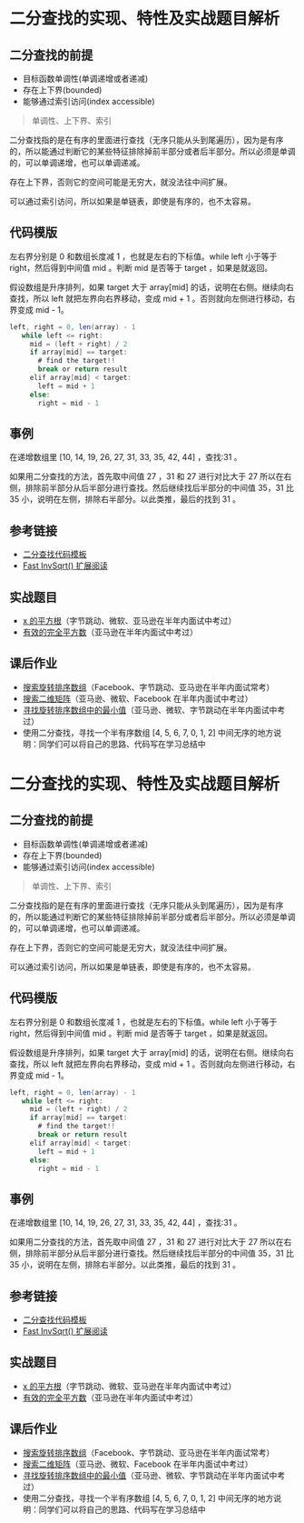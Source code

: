 # 二分查找的实现、特性及实战题目解析

## 二分查找的前提
- 目标函数单调性(单调递增或者递减) 
- 存在上下界(bounded)
- 能够通过索引访问(index accessible)
> 单调性、上下界、索引


二分查找指的是在有序的里面进行查找（无序只能从头到尾遍历），因为是有序的，所以能通过判断它的某些特征排除掉前半部分或者后半部分。所以必须是单调的，可以单调递增，也可以单调递减。

存在上下界，否则它的空间可能是无穷大，就没法往中间扩展。

可以通过索引访问，所以如果是单链表，即使是有序的，也不太容易。

## 代码模版
左右界分别是 0 和数组长度减 1 ，也就是左右的下标值。while left 小于等于 right，然后得到中间值 mid 。判断 mid 是否等于 target ，如果是就返回。

假设数组是升序排列，如果 target 大于 array[mid] 的话，说明在右侧。继续向右查找，所以 left 就把左界向右界移动，变成 mid + 1 。否则就向左侧进行移动，右界变成 mid - 1。

```java
left, right = 0, len(array) - 1 
   while left <= right:
     mid = (left + right) / 2
     if array[mid] == target:
       # find the target!!
       break or return result
     elif array[mid] < target:
       left = mid + 1
     else:
       right = mid - 1
```

## 事例
在递增数组里 [10, 14, 19, 26, 27, 31, 33, 35, 42, 44] ，查找:31 。

如果用二分查找的方法，首先取中间值 27 ，31 和 27 进行对比大于 27 所以在右侧，排除前半部分从后半部分进行查找。然后继续找后半部分的中间值 35，31 比 35 小，说明在左侧，排除右半部分。以此类推，最后的找到 31 。


## 参考链接

- [二分查找代码模板](https://shimo.im/docs/xvIIfeEzWYEUdBPD/)
- [Fast InvSqrt() 扩展阅读](https://www.beyond3d.com/content/articles/8/)

## 实战题目

- [x 的平方根](https://leetcode-cn.com/problems/sqrtx/)（字节跳动、微软、亚马逊在半年内面试中考过）
- [有效的完全平方数](https://leetcode-cn.com/problems/valid-perfect-square/)（亚马逊在半年内面试中考过）

## 课后作业

- [搜索旋转排序数组](https://leetcode-cn.com/problems/search-in-rotated-sorted-array/)（Facebook、字节跳动、亚马逊在半年内面试常考）
- [搜索二维矩阵](https://leetcode-cn.com/problems/search-a-2d-matrix/)（亚马逊、微软、Facebook 在半年内面试中考过）
- [寻找旋转排序数组中的最小值](https://leetcode-cn.com/problems/find-minimum-in-rotated-sorted-array/)（亚马逊、微软、字节跳动在半年内面试中考过）
- 使用二分查找，寻找一个半有序数组 [4, 5, 6, 7, 0, 1, 2] 中间无序的地方说明：同学们可以将自己的思路、代码写在学习总结中


# 二分查找的实现、特性及实战题目解析

## 二分查找的前提
- 目标函数单调性(单调递增或者递减) 
- 存在上下界(bounded)
- 能够通过索引访问(index accessible)
> 单调性、上下界、索引


二分查找指的是在有序的里面进行查找（无序只能从头到尾遍历），因为是有序的，所以能通过判断它的某些特征排除掉前半部分或者后半部分。所以必须是单调的，可以单调递增，也可以单调递减。

存在上下界，否则它的空间可能是无穷大，就没法往中间扩展。

可以通过索引访问，所以如果是单链表，即使是有序的，也不太容易。

## 代码模版
左右界分别是 0 和数组长度减 1 ，也就是左右的下标值。while left 小于等于 right，然后得到中间值 mid 。判断 mid 是否等于 target ，如果是就返回。

假设数组是升序排列，如果 target 大于 array[mid] 的话，说明在右侧。继续向右查找，所以 left 就把左界向右界移动，变成 mid + 1 。否则就向左侧进行移动，右界变成 mid - 1。

```java
left, right = 0, len(array) - 1 
   while left <= right:
     mid = (left + right) / 2
     if array[mid] == target:
       # find the target!!
       break or return result
     elif array[mid] < target:
       left = mid + 1
     else:
       right = mid - 1
```


## 事例
在递增数组里 [10, 14, 19, 26, 27, 31, 33, 35, 42, 44] ，查找:31 。

如果用二分查找的方法，首先取中间值 27 ，31 和 27 进行对比大于 27 所以在右侧，排除前半部分从后半部分进行查找。然后继续找后半部分的中间值 35，31 比 35 小，说明在左侧，排除右半部分。以此类推，最后的找到 31 。




## 参考链接

- [二分查找代码模板](https://shimo.im/docs/xvIIfeEzWYEUdBPD/)
- [Fast InvSqrt() 扩展阅读](https://www.beyond3d.com/content/articles/8/)

## 实战题目

- [x 的平方根](https://leetcode-cn.com/problems/sqrtx/)（字节跳动、微软、亚马逊在半年内面试中考过）
- [有效的完全平方数](https://leetcode-cn.com/problems/valid-perfect-square/)（亚马逊在半年内面试中考过）

## 课后作业

- [搜索旋转排序数组](https://leetcode-cn.com/problems/search-in-rotated-sorted-array/)（Facebook、字节跳动、亚马逊在半年内面试常考）
- [搜索二维矩阵](https://leetcode-cn.com/problems/search-a-2d-matrix/)（亚马逊、微软、Facebook 在半年内面试中考过）
- [寻找旋转排序数组中的最小值](https://leetcode-cn.com/problems/find-minimum-in-rotated-sorted-array/)（亚马逊、微软、字节跳动在半年内面试中考过）
- 使用二分查找，寻找一个半有序数组 [4, 5, 6, 7, 0, 1, 2] 中间无序的地方说明：同学们可以将自己的思路、代码写在学习总结中

